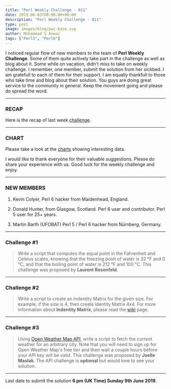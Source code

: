 ```yaml
---
title: "Perl Weekly Challenge - 011"
date: 2019-06-03T00:00:00+00:00
description: "Perl Weekly Challenge - 011"
type: post
image: images/blog/pwc-base.svg
author: Mohammad S Anwar
tags: ["Perl5", "Perl6"]
---
```

I noticed regular flow of new members to the team of **Perl Weekly Challenge**. Some of them quite actively take part in the challenge as well as blog about it. Some while on vacation, didn't miss to take on weekly challenge. I remember, one member, submit the solution from her sickbed. I am gratefull to each of them for their support. I am equally thankfull to those who take time and blog about their solution. You guys are doing great service to the community in general. Keep the movement going and please do spread the word.

***

### RECAP

Here is the recap of last week [challenge](/blog/recap-challenge-010).

***

### CHART

Please take a look at the [charts](/chart) showing interesting data.

I would like to thank everyone for their valuable suggestions. Please do share your experience with us.
Good luck for the weekly challenge and enjoy.

***

### NEW MEMBERS

1. Kevin Colyer, Perl 6 hacker from Maidenhead, England.

2. Donald Hunter, from Glasgow, Scotland. Perl 6 user and contributor. Perl 5 user for 25+ years.

3. Martin Barth (UFOBAT) Perl 5 / Perl 6 hacker from Nürnberg, Germany.

***

### Challenge #1

> Write a script that computes the equal point in the Fahrenheit and Celsius scales, knowing that  the freezing point of water is 32 °F and 0 °C, and that the boiling point of water is 212 °F and 100 °C. This challenge was proposed by **Laurent Rosenfeld**.


***

### Challenge #2

> Write a script to create an Indentity Matrix for the given size. For example, if the size is 4, then create Identity Matrix 4x4. For more information about **Indentity Matrix**, please read the [wiki](https://en.wikipedia.org/wiki/Identity_matrix) page.

***

### Challenge #3

> Using [Open Weather Map API](https://openweathermap.org/current), write a script to fetch the current weather for an arbitrary city.  Note that you will need to sign up for Open Weather Map's free tier and then wait a couple hours before your API key will be valid. This challenge was proposed by **Joelle Maslak**. The API challenge is **optional** but would love to see your solution.

***

Last date to submit the solution **6 pm (UK Time) Sunday 9th June 2019**.
